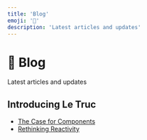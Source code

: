 ```yaml
---
title: 'Blog'
emoji: '📜'
description: 'Latest articles and updates'
---
```


<section-hero>

# 📜 Blog

<div>
  <p class="lead">Latest articles and updates</p>
</div>
</section-hero>

<section>

## Introducing Le Truc

- [The Case for Components](./blog/the-case-for-components.md)
- [Rethinking Reactivity](./blog/rethinking-reactivity.md)

</section>
